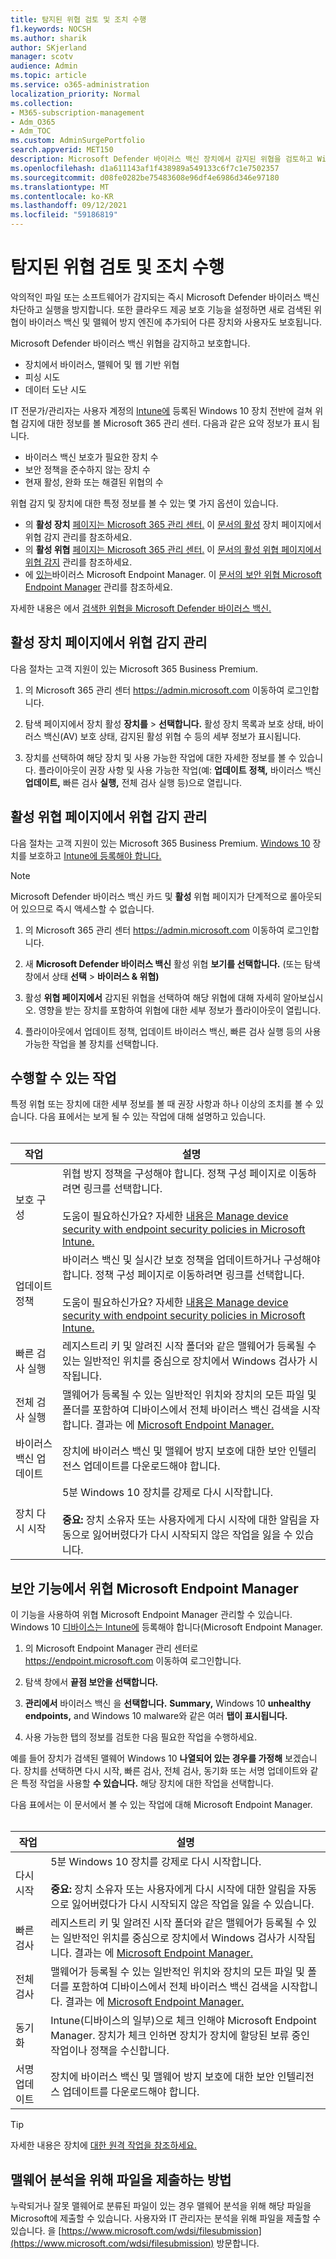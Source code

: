 ```yaml
---
title: 탐지된 위협 검토 및 조치 수행
f1.keywords: NOCSH
ms.author: sharik
author: SKjerland
manager: scotv
audience: Admin
ms.topic: article
ms.service: o365-administration
localization_priority: Normal
ms.collection:
- M365-subscription-management
- Adm_O365
- Adm_TOC
ms.custom: AdminSurgePortfolio
search.appverid: MET150
description: Microsoft Defender 바이러스 백신 장치에서 감지된 위협을 검토하고 Windows 10 방법을 알아보십시오.
ms.openlocfilehash: d1a611143af1f438989a549133c6f7c1e7502357
ms.sourcegitcommit: d08fe0282be75483608e96df4e6986d346e97180
ms.translationtype: MT
ms.contentlocale: ko-KR
ms.lasthandoff: 09/12/2021
ms.locfileid: "59186819"
---
```

# <a name="review-detected-threats-and-take-action"></a>탐지된 위협 검토 및 조치 수행

악의적인 파일 또는 소프트웨어가 감지되는 즉시 Microsoft Defender 바이러스 백신 차단하고 실행을 방지합니다. 또한 클라우드 제공 보호 기능을 설정하면 새로 검색된 위협이 바이러스 백신 및 맬웨어 방지 엔진에 추가되어 다른 장치와 사용자도 보호됩니다.

Microsoft Defender 바이러스 백신 위협을 감지하고 보호합니다.

- 장치에서 바이러스, 맬웨어 및 웹 기반 위협
- 피싱 시도
- 데이터 도난 시도

IT 전문가/관리자는 사용자 계정의 [Intune에](/mem/intune/enrollment/device-enrollment) 등록된 Windows 10 장치 전반에 걸쳐 위협 감지에 대한 정보를 볼 Microsoft 365 관리 센터. 다음과 같은 요약 정보가 표시 됩니다.

- 바이러스 백신 보호가 필요한 장치 수
- 보안 정책을 준수하지 않는 장치 수
- 현재 활성, 완화 또는 해결된 위협의 수

위협 감지 및 장치에 대한 특정 정보를 볼 수 있는 몇 가지 옵션이 있습니다.

- 의 **활성 장치** <a href="https://go.microsoft.com/fwlink/p/?linkid=2024339" target="_blank">페이지는 Microsoft 365 관리 센터.</a> 이 [문서의 활성](#manage-threat-detections-on-the-active-devices-page) 장치 페이지에서 위협 감지 관리를 참조하세요.
- 의 **활성 위협** <a href="https://go.microsoft.com/fwlink/p/?linkid=2024339" target="_blank">페이지는 Microsoft 365 관리 센터.</a> 이 [문서의 활성 위협 페이지에서 위협 감지](#manage-threat-detections-on-the-active-threats-page) 관리를 참조하세요.
- 에 <a href="https://go.microsoft.com/fwlink/p/?linkid=2150463" target="_blank">있는</a>바이러스 Microsoft Endpoint Manager.  이 [문서의 보안 위협 Microsoft Endpoint Manager](#manage-threat-detections-in-microsoft-endpoint-manager) 관리를 참조하세요.

자세한 내용은 에서 [검색한 위협을 Microsoft Defender 바이러스 백신.](threats-detected-defender-av.md)

## <a name="manage-threat-detections-on-the-active-devices-page"></a>활성 장치 페이지에서 위협 **감지** 관리

다음 절차는 고객 지원이 있는 Microsoft 365 Business Premium.

1. 의 Microsoft 365 관리 센터 <a href="https://go.microsoft.com/fwlink/p/?linkid=2024339" target="_blank">https://admin.microsoft.com</a> 이동하여 로그인합니다.

2. 탐색 페이지에서 장치 활성 **장치를**  >  **선택합니다.** 활성 장치 목록과 보호 상태, 바이러스 백신(AV) 보호 상태, 감지된 활성 위협 수 등의 세부 정보가 표시됩니다.

3. 장치를 선택하여 해당 장치 및 사용 가능한 작업에 대한 자세한 정보를 볼 수 있습니다. 플라이아웃이 권장 사항 및 사용 가능한 작업(예: **업데이트** **정책,** 바이러스 백신 **업데이트,** 빠른 검사 **실행,** 전체 검사 실행 등)으로 열립니다.

## <a name="manage-threat-detections-on-the-active-threats-page"></a>활성 위협 페이지에서 위협 **감지** 관리

다음 절차는 고객 지원이 있는 Microsoft 365 Business Premium. [Windows 10](../setup/secure-win-10-pcs.md) 장치를 보호하고 [Intune에 등록해야 합니다.](/mem/intune/enrollment/windows-enrollment-methods)

> [!NOTE]
> Microsoft Defender 바이러스 백신  카드 및 **활성** 위협 페이지가 단계적으로 롤아웃되어 있으므로 즉시 액세스할 수 없습니다.

1. 의 Microsoft 365 관리 센터 <a href="https://go.microsoft.com/fwlink/p/?linkid=2024339" target="_blank">https://admin.microsoft.com</a> 이동하여 로그인합니다.

2. 새 **Microsoft Defender 바이러스 백신** 활성 위협 **보기를 선택합니다.** (또는 탐색 창에서 상태 **선택**  >  **바이러스 & 위협)**

3. 활성 **위협 페이지에서** 감지된 위협을 선택하여 해당 위협에 대해 자세히 알아보십시오. 영향을 받는 장치를 포함하여 위협에 대한 세부 정보가 플라이아웃이 열립니다.

4. 플라이아웃에서 업데이트 정책, 업데이트 바이러스 백신, 빠른 검사 실행 등의 사용 가능한 작업을 볼 장치를 선택합니다. 

## <a name="actions-you-can-take"></a>수행할 수 있는 작업

특정 위협 또는 장치에 대한 세부 정보를 볼 때 권장 사항과 하나 이상의 조치를 볼 수 있습니다. 다음 표에서는 보게 될 수 있는 작업에 대해 설명하고 있습니다.<br><br>

| 작업 | 설명 |
|--|--|
| 보호 구성 | 위협 방지 정책을 구성해야 합니다. 정책 구성 페이지로 이동하려면 링크를 선택합니다.<br><br>도움이 필요하신가요? 자세한 [내용은 Manage device security with endpoint security policies in Microsoft Intune.](/mem/intune/protect/endpoint-security-policy) |
| 업데이트 정책 | 바이러스 백신 및 실시간 보호 정책을 업데이트하거나 구성해야 합니다. 정책 구성 페이지로 이동하려면 링크를 선택합니다.<br><br>도움이 필요하신가요? 자세한 [내용은 Manage device security with endpoint security policies in Microsoft Intune.](/mem/intune/protect/endpoint-security-policy) |
| 빠른 검사 실행 | 레지스트리 키 및 알려진 시작 폴더와 같은 맬웨어가 등록될 수 있는 일반적인 위치를 중심으로 장치에서 Windows 검사가 시작됩니다. |
| 전체 검사 실행 | 맬웨어가 등록될 수 있는 일반적인 위치와 장치의 모든 파일 및 폴더를 포함하여 디바이스에서 전체 바이러스 백신 검색을 시작합니다. 결과는 에 [Microsoft Endpoint Manager.](/mem/intune/fundamentals/tutorial-walkthrough-endpoint-manager) |
| 바이러스 백신 업데이트 | 장치에 바이러스 백신 [](https://go.microsoft.com/fwlink/?linkid=2149926) 및 맬웨어 방지 보호에 대한 보안 인텔리전스 업데이트를 다운로드해야 합니다. |
| 장치 다시 시작 | 5분 Windows 10 장치를 강제로 다시 시작합니다.<br><br>**중요:** 장치 소유자 또는 사용자에게 다시 시작에 대한 알림을 자동으로 잃어버렸다가 다시 시작되지 않은 작업을 잃을 수 있습니다. |

## <a name="manage-threat-detections-in-microsoft-endpoint-manager"></a>보안 기능에서 위협 Microsoft Endpoint Manager

이 기능을 사용하여 위협 Microsoft Endpoint Manager 관리할 수 있습니다. Windows 10 [디바이스는 Intune에](/mem/intune/enrollment/windows-enrollment-methods) 등록해야 합니다(Microsoft Endpoint Manager.

1. 의 Microsoft Endpoint Manager 관리 센터로 <a href="https://go.microsoft.com/fwlink/p/?linkid=2150463" target="_blank">https://endpoint.microsoft.com</a> 이동하여 로그인합니다.

2. 탐색 창에서 **끝점 보안을 선택합니다.**

3. **관리에서** 바이러스 백신 을 **선택합니다.** **Summary,** Windows 10 **unhealthy endpoints,** and Windows 10 malware와 같은 여러 **탭이 표시됩니다.**

4. 사용 가능한 탭의 정보를 검토한 다음 필요한 작업을 수행하세요.

예를 들어 장치가 검색된 맬웨어 Windows 10 **나열되어 있는 경우를 가정해** 보겠습니다. 장치를 선택하면 다시 시작, 빠른 검사, 전체 검사, 동기화 또는 서명 업데이트와 같은 특정 작업을 사용할 **수 있습니다.**  해당 장치에 대한 작업을 선택합니다.

다음 표에서는 이 문서에서 볼 수 있는 작업에 대해 Microsoft Endpoint Manager.<br><br>

| 작업 | 설명 |
|--|--|
| 다시 시작 | 5분 Windows 10 장치를 강제로 다시 시작합니다.<br><br>**중요:** 장치 소유자 또는 사용자에게 다시 시작에 대한 알림을 자동으로 잃어버렸다가 다시 시작되지 않은 작업을 잃을 수 있습니다. |
| 빠른 검사 | 레지스트리 키 및 알려진 시작 폴더와 같은 맬웨어가 등록될 수 있는 일반적인 위치를 중심으로 장치에서 Windows 검사가 시작됩니다. 결과는 에 [Microsoft Endpoint Manager.](/mem/intune/fundamentals/tutorial-walkthrough-endpoint-manager) |
| 전체 검사 | 맬웨어가 등록될 수 있는 일반적인 위치와 장치의 모든 파일 및 폴더를 포함하여 디바이스에서 전체 바이러스 백신 검색을 시작합니다. 결과는 에 [Microsoft Endpoint Manager.](/mem/intune/fundamentals/tutorial-walkthrough-endpoint-manager) |
| 동기화 | Intune(디바이스의 일부)으로 체크 인해야 Microsoft Endpoint Manager. 장치가 체크 인하면 장치가 장치에 할당된 보류 중인 작업이나 정책을 수신합니다. |
| 서명 업데이트 | 장치에 바이러스 백신 [](https://go.microsoft.com/fwlink/?linkid=2149926) 및 맬웨어 방지 보호에 대한 보안 인텔리전스 업데이트를 다운로드해야 합니다. |

> [!TIP]
> 자세한 내용은 장치에 [대한 원격 작업을 참조하세요.](/mem/intune/protect/endpoint-security-manage-devices#remote-actions-for-devices)

## <a name="how-to-submit-a-file-for-malware-analysis"></a>맬웨어 분석을 위해 파일을 제출하는 방법

누락되거나 잘못 맬웨어로 분류된 파일이 있는 경우 맬웨어 분석을 위해 해당 파일을 Microsoft에 제출할 수 있습니다. 사용자와 IT 관리자는 분석을 위해 파일을 제출할 수 있습니다. 을 [https://www.microsoft.com/wdsi/filesubmission](https://www.microsoft.com/wdsi/filesubmission) 방문합니다.